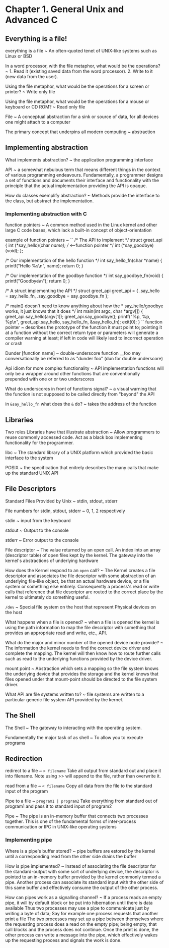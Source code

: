 # Chapter 1. General Unix and Advanced C

## Everything is a file!


everything is a file
  ~ An often-quoted tenet of UNIX-like systems such as Linux or BSD


In a word processor, with the file metaphor, what would be the operations?
  ~ 1. Read it (existing saved data from the word processor).
  2. Write to it (new data from the user).


Using the file metaphor, what would be the operations for a screen or printer?
  ~ Write only file


Using the file metaphor, what would be the operations for a mouse or keyboard or CD ROM?
  ~ Read only file


File
  ~ A conceptual abstraction for a sink or source of data, for all devices one might attach to a computer


The primary concept that underpins all modern computing
  ~ abstraction


## Implementing abstraction


What implements abstraction?
  ~ the application programming interface


API
  ~ a somewhat nebulous term that means different things in the context of various programming endeavours. Fundamentally, a programmer designs a set of functions and documents their interface and functionality with the principle that the actual implementation providing the API is opaque.


How do classes exemplify abstraction?
  ~ Methods provide the interface to the class, but abstract the implementation.


### Implementing abstraction with C


function pointers
  ~ A common method used in the Linux kernel and other large C code bases, which lack a built-in concept of object-orientation


example of function pointers
  ~ ``
  /* The API to implement */
  struct greet_api {
    int (*say_hello)(char *name); /* <--function pointer */
    int (*say_goodbye)(void); 
  };

  /* Our implementation of the hello function */
  int say_hello_fn(char *name) {
    printf("Hello %s\n", name);
    return 0; 
  }

  /* Our implementation of the goodbye function */
  int say_goodbye_fn(void) {
    printf("Goodbye\n");
    return 0; 
  }
  
  /* A struct implementing the API */
  struct greet_api greet_api = {
   .say_hello = say_hello_fn,
   .say_goodbye = say_goodbye_fn
  };

  /* main() doesn't need to know anything about how the * say_hello/goodbye works, it just knows that it does */
  int main(int argc, char *argv[]) {
    greet_api.say_hello(argv[1]);
    greet_api.say_goodbye();
    printf("%p, %p, %p\n", greet_api.say_hello, say_hello_fn, &say_hello_fn);
    exit(0); 
  }
``
function pointer
  ~ describes the prototype of the function it must point to; pointing it at a function without the correct return type or parameters will generate a compiler warning at least; if left in code will likely lead to incorrect operation or crash


Dunder [function name]
  ~ double-underscore function \_\_foo may conversationally be referred to as "dunder foo" (dun for double underscore)


Api idiom for more complex functionality
  ~ API implementation functions will only be a wrapper around other functions that are conventionally prepended with one or or two underscores


What do underscores in front of functions signal?
  ~ a visual warning that the function is not supposed to be called directly from "beyond" the API


in `&say_hello_fn` what does the `&` do?
  ~ takes the address of the function



## Libraries


Two roles Libraries have that illustrate abstraction
  ~ Allow programmers to reuse commonly accessed code.
  Act as a black box implementing functionality for the programmer.


libc
  ~ The standard library of a UNIX platform which provided the basic interface to the system


POSIX
  ~ the specification that enitrely describes the many calls that make up the standard UNIX API


## File Descriptors


Standard Files Provided by Unix
  ~ stdin, stdout, stderr


File numbers for stdin, stdout, stderr
  ~ 0, 1, 2 respectively


stdin
  ~ input from the keyboard


stdout
  ~ Output to the console


stderr
  ~ Error output to the console


File descriptor
  ~ The value returned by an open call. An index into an array (descriptor table) of open files kept by the kernel. The gateway into the kernel's abstractions of underlying hardware


How does the Kernel respond to an `open` call?
  ~ The Kernel creates a file descriptor and associates the file descriptor with some abstraction of an underlying file-like object, be that an actual hardware device, or a file system or something else entirely. Consequently a process's read or write calls that reference that file descriptor are routed to the correct place by the kernel to ultimately do something useful.


`/dev`
  ~  Special file system on the host that represent Physical devices on the host 


What happens when a file is opened?
  ~ when a file is opened the kernel is using the path information to map the file descriptor with something that provides an appropriate read and write, etc., API.


What do the major and minor number of the opened device node provide?
  ~ The information the kernel needs to find the correct device driver and complete the mapping. The kernel will then know how to route further calls such as read to the underlying functions provided by the device driver.


mount point
  ~ Abstraction which sets a mapping so the file system knows the underlying device that provides the storage and the kernel knows that files opened under that mount-point should be directed to the file system driver.


What API are file systems written to?
  ~ file systems are written to a particular generic file system API provided by the kernel.


## The Shell


The Shell
  ~ The gateway to interacting with the operating system. 


Fundamentally the major task of as shell
  ~ To allow you to execute programs 


## Redirection


redirect to a file
  ~ `> filename`  Take all output from standard out and place it into filename. Note using >> will append to the file, rather than overwrite it.


read from a file
  ~ `< filename`  Copy all data from the file to the standard input of the program


Pipe to a file
  ~ `program1 | program2`   Take everything from standard out of program1 and pass it to standard input of program2


Pipe
  ~ The pipe is an in-memory buffer that connects two processes together. This is one of the fundamental forms of inter-process communication or IPC in UNIX-like operating systems


### Implementing pipe


Where is a pipe's buffer stored?
  ~  pipe buffers are estored by the kernel until a corresponding read from the other side drains the buffer


How is pipe implemented?
  ~ Instead of associating the file descriptor for the standard-output with some sort of underlying device, the descriptor is pointed to an in-memory buffer provided by the kernel commonly termed a pipe. Another process can associate its standard input with the other side of this same buffer and effectively consume the output of the other process.


How can pipes work as a signalling channel?
  ~ If a process reads an empty pipe, it will by default block or be put into hibernation until there is data available Thus two processes may use a pipe to communicate just by writing a byte of data; Say for example one process requests that another print a file The two processes may set up a pipe between themselves where the requesting process does a read on the empty pipe; being empty, that call blocks and the process does not continue. Once the print is done, the other process can write a message into the pipe, which effectively wakes up the requesting process and signals the work is done.









